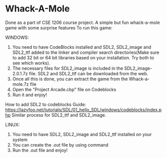 # Whack-A-Mole
Done as a part of CSE 1206 course project. A simple but fun whack-a-mole game with some surprise features
To run this game:

WINDOWS:
1. You need to have CodeBlocks installed and SDL2, SDL2_image and SDL2_ttf added to the linker and compiler search directories(Make sure to add 32 bit or 64 bit libraries based on your installation. Try both to see which works).
2. The necessary files for SDL2_image is included in the SDL2_image-2.0.1.7z file. SDL2 and SDL2_ttf can be downloaded from the web.
3. Once all this is done, you can extract the game from the Whack-a-mole.7z file
4. Open the "Project Arcade.cbp" file on Codeblocks
5. Run it and enjoy!

How to add SDL2 to codeblocks Guide: https://lazyfoo.net/tutorials/SDL/01_hello_SDL/windows/codeblocks/index.php
Similar process for SDL2_ttf and SDL2_image.

LINUX:
1. You need to have SDL2, SDL2_image and SDL2_ttf installed on your system
2. You can create the .out file by using command
3. Run the .out file and enjoy!
